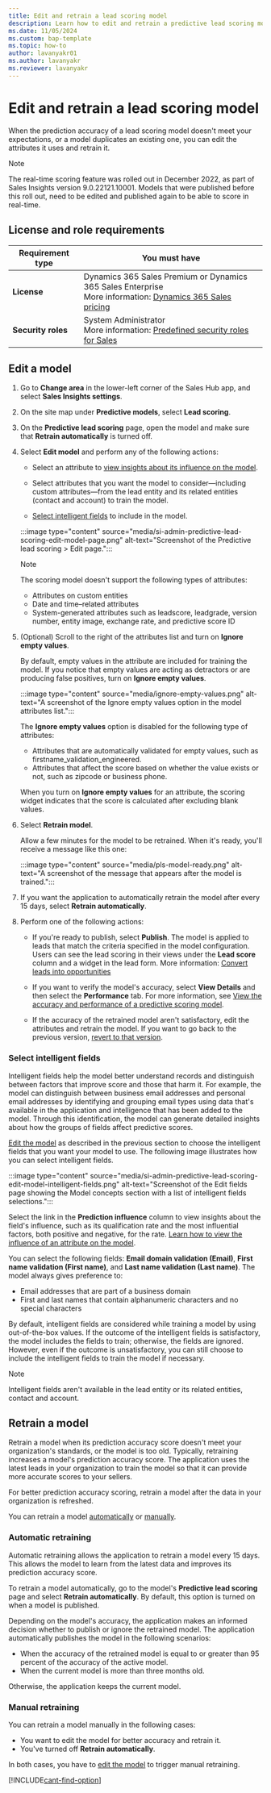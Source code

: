 ```yaml
---
title: Edit and retrain a lead scoring model
description: Learn how to edit and retrain a predictive lead scoring model in Dynamics 365 Sales when its prediction accuracy doesn't meet your expectations. 
ms.date: 11/05/2024
ms.custom: bap-template
ms.topic: how-to
author: lavanyakr01
ms.author: lavanyakr
ms.reviewer: lavanyakr
---
```


# Edit and retrain a lead scoring model

When the prediction accuracy of a lead scoring model doesn't meet your expectations, or a model duplicates an existing one, you can edit the attributes it uses and retrain it.

> [!NOTE]
> The real-time scoring feature was rolled out in December 2022, as part of Sales Insights version 9.0.22121.10001. Models that were published before this roll out, need to be edited and published again to be able to score in real-time. 

## License and role requirements

| Requirement type | You must have |
|-----------------------|---------|
| **License** | Dynamics 365 Sales Premium or Dynamics 365 Sales Enterprise<br>More information: [Dynamics 365 Sales pricing](https://dynamics.microsoft.com/sales/pricing/) |
| **Security roles** | System Administrator<br>More information: [Predefined security roles for Sales](security-roles-for-sales.md) |

## Edit a model

1. Go to **Change area** in the lower-left corner of the Sales Hub app, and select **Sales Insights settings**.
1. On the site map under **Predictive models**, select **Lead scoring**.
1. On the **Predictive lead scoring** page, open the model and make sure that **Retrain automatically** is turned off.
1. Select **Edit model** and perform any of the following actions:

    - Select an attribute to [view insights about its influence on the model](pls-attribute-influence.md).

    - Select attributes that you want the model to consider—including custom attributes—from the lead entity and its related entities (contact and account) to train the model.

    - [Select intelligent fields](#select-intelligent-fields) to include in the model.

    :::image type="content" source="media/si-admin-predictive-lead-scoring-edit-model-page.png" alt-text="Screenshot of the Predictive lead scoring > Edit page.":::
    
   > [!NOTE]
   > The scoring model doesn't support the following types of attributes:
   > - Attributes on custom entities
   > - Date and time&ndash;related attributes
   > - System-generated attributes such as leadscore, leadgrade, version number, entity image, exchange rate, and predictive score ID

1. (Optional) Scroll to the right of the attributes list and turn on **Ignore empty values**.

   By default, empty values in the attribute are included for training the model. If you notice that empty values are acting as detractors or are producing false positives, turn on **Ignore empty values**.

    :::image type="content" source="media/ignore-empty-values.png" alt-text="A screenshot of the Ignore empty values option in the model attributes list.":::

    The **Ignore empty values** option is disabled for the following type of attributes:

    - Attributes that are automatically validated for empty values, such as firstname_validation_engineered.
    - Attributes that affect the score based on whether the value exists or not, such as zipcode or business phone.

    When you turn on **Ignore empty values** for an attribute, the scoring widget indicates that the score is calculated after excluding blank values.

1. Select **Retrain model**.  

    Allow a few minutes for the model to be retrained. When it's ready, you'll receive a message like this one:

    :::image type="content" source="media/pls-model-ready.png" alt-text="A screenshot of the message that appears after the model is trained.":::

1. If you want the application to automatically retrain the model after every 15 days, select **Retrain automatically**. 

1. Perform one of the following actions: 
    - If you're ready to publish, select **Publish**. The model is applied to leads that match the criteria specified in the model configuration. Users can see the lead scoring in their views under the **Lead score** column and a widget in the lead form. More information: [Convert leads into opportunities](../sales/work-predictive-lead-scoring.md)

    - If you want to verify the model's accuracy, select **View Details** and then select the **Performance** tab. For more information, see [View the accuracy and performance of a predictive scoring model](scoring-model-accuracy.md).

    - If the accuracy of the retrained model aren't satisfactory, edit the attributes and retrain the model. If you want to go back to the previous version, [revert to that version](understand-pls-configuration-page.md#actions-you-can-perform-on-the-model).


### Select intelligent fields

Intelligent fields help the model better understand records and distinguish between factors that improve score and those that harm it. For example, the model can distinguish between business email addresses and personal email addresses by identifying and grouping email types using data that's available in the application and intelligence that has been added to the model. Through this identification, the model can generate detailed insights about how the groups of fields affect predictive scores.

[Edit the model](#edit-a-model) as described in the previous section to choose the intelligent fields that you want your model to use. The following image illustrates how you can select intelligent fields.

:::image type="content" source="media/si-admin-predictive-lead-scoring-edit-model-intelligent-fields.png" alt-text="Screenshot of the Edit fields page showing the Model concepts section with a list of intelligent fields selections.":::

Select the link in the **Prediction influence** column to view insights about the field's influence, such as its qualification rate and the most influential factors, both positive and negative, for the rate. [Learn how to view the influence of an attribute on the model](pls-attribute-influence.md).

You can select the following fields: **Email domain validation (Email)**, **First name validation (First name)**, and **Last name validation (Last name)**. The model always gives preference to:

- Email addresses that are part of a business domain
- First and last names that contain alphanumeric characters and no special characters

By default, intelligent fields are considered while training a model by using out-of-the-box values. If the outcome of the intelligent fields is satisfactory, the model includes the fields to train; otherwise, the fields are ignored. However, even if the outcome is unsatisfactory, you can still choose to include the intelligent fields to train the model if necessary.

> [!NOTE]
> Intelligent fields aren't available in the lead entity or its related entities, contact and account.

## Retrain a model

Retrain a model when its prediction accuracy score doesn't meet your organization's standards, or the model is too old. Typically, retraining increases a model's prediction accuracy score. The application uses the latest leads in your organization to train the model so that it can provide more accurate scores to your sellers.

For better prediction accuracy scoring, retrain a model after the data in your organization is refreshed.

You can retrain a model [automatically](#automatic-retraining) or [manually](#manual-retraining).

### Automatic retraining

Automatic retraining allows the application to retrain a model every 15 days. This allows the model to learn from the latest data and improves its prediction accuracy score. 

To retrain a model automatically, go to the model's **Predictive lead scoring** page and select **Retrain automatically**. By default, this option is turned on when a model is published.

Depending on the model's accuracy, the application makes an informed decision whether to publish or ignore the retrained model. The application automatically publishes the model in the following scenarios:

- When the accuracy of the retrained model is equal to or greater than 95 percent of the accuracy of the active model.
- When the current model is more than three months old.

Otherwise, the application keeps the current model.

### Manual retraining

You can retrain a model manually in the following cases:

- You want to edit the model for better accuracy and retrain it.
- You've turned off **Retrain automatically**.

In both cases, you have to [edit the model](#edit-a-model) to trigger manual retraining.  



[!INCLUDE[cant-find-option](../includes/cant-find-option.md)]
